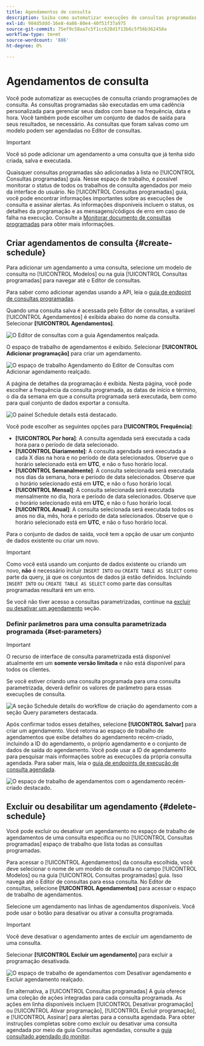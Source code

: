 ```yaml
---
title: Agendamentos de consulta
description: Saiba como automatizar execuções de consultas programadas, excluir ou desativar um agendamento de consultas e utilizar as opções de agendamento disponíveis por meio da interface do usuário do Adobe Experience Platform.
exl-id: 984d5ddd-16e8-4a86-80e4-40f51f37a975
source-git-commit: 75ef9c58aa7c5f1cc628d1f13b6c5f56b362458a
workflow-type: tm+mt
source-wordcount: '886'
ht-degree: 0%

---
```


# Agendamentos de consulta

Você pode automatizar as execuções de consulta criando programações de consulta. As consultas programadas são executadas em uma cadência personalizada para gerenciar seus dados com base na frequência, data e hora. Você também pode escolher um conjunto de dados de saída para seus resultados, se necessário. As consultas que foram salvas como um modelo podem ser agendadas no Editor de consultas.

>[!IMPORTANT]
>
>Você só pode adicionar um agendamento a uma consulta que já tenha sido criada, salva e executada.

Quaisquer consultas programadas são adicionadas à lista no [!UICONTROL Consultas programadas] guia. Nesse espaço de trabalho, é possível monitorar o status de todos os trabalhos de consulta agendados por meio da interface do usuário. No [!UICONTROL Consultas programadas] guia, você pode encontrar informações importantes sobre as execuções de consulta e assinar alertas. As informações disponíveis incluem o status, os detalhes da programação e as mensagens/códigos de erro em caso de falha na execução. Consulte a [Monitorar documento de consultas programadas](./monitor-queries.md) para obter mais informações.

## Criar agendamentos de consulta {#create-schedule}

Para adicionar um agendamento a uma consulta, selecione um modelo de consulta no [!UICONTROL Modelos] ou na guia [!UICONTROL Consultas programadas] para navegar até o Editor de consultas.

Para saber como adicionar agendas usando a API, leia o [guia de endpoint de consultas programadas](../api/scheduled-queries.md).

Quando uma consulta salva é acessada pelo Editor de consultas, a variável [!UICONTROL Agendamentos] é exibida abaixo do nome da consulta. Selecionar **[!UICONTROL Agendamentos]**.

![O Editor de consultas com a guia Agendamentos realçada.](../images/ui/query-schedules/schedules-tab.png)

O espaço de trabalho de agendamentos é exibido. Selecionar **[!UICONTROL Adicionar programação]** para criar um agendamento.

![O espaço de trabalho Agendamento do Editor de Consultas com Adicionar agendamento realçado.](../images/ui/query-schedules/add-schedule.png)

A página de detalhes da programação é exibida. Nesta página, você pode escolher a frequência da consulta programada, as datas de início e término, o dia da semana em que a consulta programada será executada, bem como para qual conjunto de dados exportar a consulta.

![O painel Schedule details está destacado.](../images/ui/query-schedules/schedule-details.png)

Você pode escolher as seguintes opções para **[!UICONTROL Frequência]**:

- **[!UICONTROL Por hora]**: A consulta agendada será executada a cada hora para o período de data selecionado.
- **[!UICONTROL Diariamente]**: A consulta agendada será executada a cada X dias na hora e no período de data selecionados. Observe que o horário selecionado está em **UTC**, e não o fuso horário local.
- **[!UICONTROL Semanalmente]**: A consulta selecionada será executada nos dias da semana, hora e período de data selecionados. Observe que o horário selecionado está em **UTC**, e não o fuso horário local.
- **[!UICONTROL Mensal]**: A consulta selecionada será executada mensalmente no dia, hora e período de data selecionados. Observe que o horário selecionado está em **UTC**, e não o fuso horário local.
- **[!UICONTROL Anual]**: A consulta selecionada será executada todos os anos no dia, mês, hora e período de data selecionados. Observe que o horário selecionado está em **UTC**, e não o fuso horário local.

Para o conjunto de dados de saída, você tem a opção de usar um conjunto de dados existente ou criar um novo.

>[!IMPORTANT]
>
> Como você está usando um conjunto de dados existente ou criando um novo, **não** é necessário incluir `INSERT INTO` ou `CREATE TABLE AS SELECT` como parte da query, já que os conjuntos de dados já estão definidos. Incluindo `INSERT INTO` ou `CREATE TABLE AS SELECT` como parte das consultas programadas resultará em um erro.

Se você não tiver acesso a consultas parametrizadas, continue na [excluir ou desativar um agendamento](#delete-schedule) seção.

### Definir parâmetros para uma consulta parametrizada programada {#set-parameters}

>[!IMPORTANT]
>
>O recurso de interface de consulta parametrizada está disponível atualmente em um **somente versão limitada** e não está disponível para todos os clientes.

Se você estiver criando uma consulta programada para uma consulta parametrizada, deverá definir os valores de parâmetro para essas execuções de consulta.

![A seção Schedule details do workflow de criação do agendamento com a seção Query parameters destacada.](../images/ui/query-schedules/scheduled-query-parameter.png)

Após confirmar todos esses detalhes, selecione **[!UICONTROL Salvar]** para criar um agendamento. Você retorna ao espaço de trabalho de agendamentos que exibe detalhes do agendamento recém-criado, incluindo a ID do agendamento, o próprio agendamento e o conjunto de dados de saída do agendamento. Você pode usar a ID de agendamento para pesquisar mais informações sobre as execuções da própria consulta agendada. Para saber mais, leia o [guia de endpoints de execução de consulta agendada](../api/runs-scheduled-queries.md).

![O espaço de trabalho de agendamentos com o agendamento recém-criado destacado.](../images/ui/query-schedules/schedules-workspace.png)

## Excluir ou desabilitar um agendamento {#delete-schedule}

Você pode excluir ou desativar um agendamento no espaço de trabalho de agendamentos de uma consulta específica ou no [!UICONTROL Consultas programadas] espaço de trabalho que lista todas as consultas programadas.

Para acessar o [!UICONTROL Agendamentos] da consulta escolhida, você deve selecionar o nome de um modelo de consulta no campo [!UICONTROL Modelos] ou na guia [!UICONTROL Consultas programadas] guia. Isso navega até o Editor de consultas para essa consulta. No Editor de consultas, selecione **[!UICONTROL Agendamentos]** para acessar o espaço de trabalho de agendamentos.

Selecione um agendamento nas linhas de agendamentos disponíveis. Você pode usar o botão para desativar ou ativar a consulta programada.

>[!IMPORTANT]
>
>Você deve desativar o agendamento antes de excluir um agendamento de uma consulta.

Selecionar **[!UICONTROL Excluir um agendamento]** para excluir a programação desativada.

![O espaço de trabalho de agendamentos com Desativar agendamento e Excluir agendamento realçado.](../images/ui/query-schedules/delete-schedule.png)

Em alternativa, a [!UICONTROL Consultas programadas] A guia oferece uma coleção de ações integradas para cada consulta programada. As ações em linha disponíveis incluem [!UICONTROL Desativar programação] ou [!UICONTROL Ativar programação], [!UICONTROL Excluir programação], e [!UICONTROL Assinar] para alertas para a consulta agendada. Para obter instruções completas sobre como excluir ou desativar uma consulta agendada por meio da guia Consultas agendadas, consulte a [guia consultado agendado do monitor](./monitor-queries.md#inline-actions).
